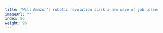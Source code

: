 ```yaml
---
title: "Will Amazon's robotic revolution spark a new wave of job losses?"
imageUrl: ""
index: 96
weight: 96
---
```

